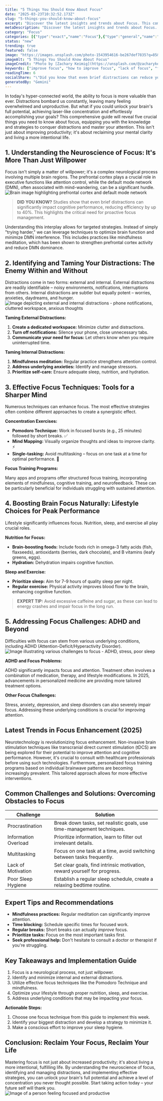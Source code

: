 ```yaml
---
title: "5 Things You Should Know About Focus"
date: "2025-03-23T10:32:52.173Z"
slug: "5-things-you-should-know-about-focus"
excerpt: "Discover the latest insights and trends about Focus. This comprehensive guide covers everything you need to know about Focus in 2025."
metaDescription: "Discover the latest insights and trends about Focus. This comprehensive guide covers everything you need to know about Focus in 2025."
category: "Focus"
categories: [{"type":"exact","name":"Focus"},{"type":"general","name":"Productivity"},{"type":"medium","name":"Time Management"},{"type":"specific","name":"Mindfulness Techniques"},{"type":"niche","name":"Pomodoro Technique"}]
status: "new"
trending: true
featured: false
image: "https://images.unsplash.com/photo-1543954616-be267def7835?q=85&w=1200&fit=max&fm=webp&auto=compress"
imageAlt: "5 Things You Should Know About Focus"
imageCredit: "Photo by [Zachary Keimig](https://unsplash.com/@zacharykeimig) on Unsplash"
keywords: ["improve focus", "how to improve focus", "lack of focus", "focus techniques", "concentration exercises", "increase focus and concentration", "best focus supplements", "focus training program", "ADHD and focus problems", "boost brain focus naturally"]
readingTime: 6
socialShare: "\"Did you know that even brief distractions can reduce your cognitive efficiency by up to 40%? Mastering focus isn't just about productivity; it's about reclaiming your mental clarity.\""
generatedBy: "Gemini"
---
```




In today's hyper-connected world, the ability to focus is more valuable than ever.  Distractions bombard us constantly, leaving many feeling overwhelmed and unproductive.  But what if you could unlock your brain's full potential, achieving laser-like concentration and effortlessly accomplishing your goals? This comprehensive guide will reveal five crucial things you need to know about focus, equipping you with the knowledge and strategies to conquer distractions and master your attention.  This isn't just about improving productivity; it's about reclaiming your mental clarity and living a more intentional life.

## 1. Understanding the Neuroscience of Focus: It's More Than Just Willpower

Focus isn't simply a matter of willpower; it's a complex neurological process involving multiple brain regions.  The prefrontal cortex plays a crucial role in executive functions like attention control, while the default mode network (DMN), often associated with mind-wandering, can be a significant hurdle.  ![Brain image highlighting prefrontal cortex and default mode network](https://images.unsplash.com/photo-1453728013993-6d66e9c9123a?q=85&w=1200&fit=max&fm=webp&auto=compress)

> **DID YOU KNOW?** Studies show that even brief distractions can significantly impact cognitive performance, reducing efficiency by up to 40%.  This highlights the critical need for proactive focus management.

Understanding this interplay allows for targeted strategies.  Instead of simply "trying harder," we can leverage techniques to optimize brain function and minimize DMN interference. This includes practices like mindfulness meditation, which has been shown to strengthen prefrontal cortex activity and reduce DMN dominance.

## 2. Identifying and Taming Your Distractions:  The Enemy Within and Without

Distractions come in two forms: external and internal. External distractions are readily identifiable – noisy environments, notifications, interruptions from others. Internal distractions are subtler but equally potent – worries, anxieties, daydreams, and hunger. ![Image depicting external and internal distractions - phone notifications, cluttered workspace, anxious thoughts](https://images.unsplash.com/photo-1504507926084-34cf0b939964?q=85&w=1200&fit=max&fm=webp&auto=compress)

**Taming External Distractions:**

1.  **Create a dedicated workspace:**  Minimize clutter and distractions.
2.  **Turn off notifications:** Silence your phone, close unnecessary tabs.
3.  **Communicate your need for focus:**  Let others know when you require uninterrupted time.

**Taming Internal Distractions:**

1.  **Mindfulness meditation:**  Regular practice strengthens attention control.
2.  **Address underlying anxieties:**  Identify and manage stressors.
3.  **Prioritize self-care:**  Ensure adequate sleep, nutrition, and hydration.

## 3.  Effective Focus Techniques: Tools for a Sharper Mind

Numerous techniques can enhance focus.  The most effective strategies often combine different approaches to create a synergistic effect.

**Concentration Exercises:**

*   **Pomodoro Technique:** Work in focused bursts (e.g., 25 minutes) followed by short breaks.  ✅
*   **Mind Mapping:** Visually organize thoughts and ideas to improve clarity. ⚡
*   **Single-tasking:**  Avoid multitasking – focus on one task at a time for optimal performance. 🔑

**Focus Training Programs:**

Many apps and programs offer structured focus training, incorporating elements of mindfulness, cognitive training, and neurofeedback.  These can be particularly beneficial for individuals struggling with sustained attention.

## 4.  Boosting Brain Focus Naturally: Lifestyle Choices for Peak Performance

Lifestyle significantly influences focus.  Nutrition, sleep, and exercise all play crucial roles.

**Nutrition for Focus:**

*   **Brain-boosting foods:**  Include foods rich in omega-3 fatty acids (fish, flaxseeds), antioxidants (berries, dark chocolate), and B vitamins (leafy greens, eggs).
*   **Hydration:** Dehydration impairs cognitive function.

**Sleep and Exercise:**

*   **Prioritize sleep:** Aim for 7-9 hours of quality sleep per night.
*   **Regular exercise:** Physical activity improves blood flow to the brain, enhancing cognitive function.

> **EXPERT TIP:**  Avoid excessive caffeine and sugar, as these can lead to energy crashes and impair focus in the long run.

## 5.  Addressing Focus Challenges: ADHD and Beyond

Difficulties with focus can stem from various underlying conditions, including ADHD (Attention-Deficit/Hyperactivity Disorder).  ![Image illustrating various challenges to focus - ADHD, stress, poor sleep](https://images.unsplash.com/photo-1517926112623-f32a800790d4?q=85&w=1200&fit=max&fm=webp&auto=compress)

**ADHD and Focus Problems:**

ADHD significantly impacts focus and attention.  Treatment often involves a combination of medication, therapy, and lifestyle modifications.  In 2025, advancements in personalized medicine are providing more tailored treatment options.

**Other Focus Challenges:**

Stress, anxiety, depression, and sleep disorders can also severely impair focus.  Addressing these underlying conditions is crucial for improving attention.

## Latest Trends in Focus Enhancement (2025)

Neurotechnology is revolutionizing focus enhancement.  Non-invasive brain stimulation techniques like transcranial direct current stimulation (tDCS) are being explored for their potential to improve attention and cognitive performance.  However, it's crucial to consult with healthcare professionals before using such technologies.  Furthermore, personalized focus training programs based on individual brainwave patterns are becoming increasingly prevalent.  This tailored approach allows for more effective interventions.

## Common Challenges and Solutions: Overcoming Obstacles to Focus

| Challenge                  | Solution                                                                   |
|---------------------------|------------------------------------------------------------------------------|
| Procrastination            | Break down tasks, set realistic goals, use time-management techniques.     |
| Information Overload       | Prioritize information, learn to filter out irrelevant details.            |
| Multitasking               | Focus on one task at a time, avoid switching between tasks frequently.      |
| Lack of Motivation         | Set clear goals, find intrinsic motivation, reward yourself for progress.   |
| Poor Sleep Hygiene          | Establish a regular sleep schedule, create a relaxing bedtime routine.      |

## Expert Tips and Recommendations

*   **Mindfulness practices:**  Regular meditation can significantly improve attention.
*   **Time blocking:** Schedule specific times for focused work.
*   **Regular breaks:** Short breaks can actually *improve* focus.
*   **Prioritize tasks:** Focus on the most important tasks first.
*   **Seek professional help:** Don't hesitate to consult a doctor or therapist if you're struggling.

## Key Takeaways and Implementation Guide

1.  Focus is a neurological process, not just willpower.
2.  Identify and minimize internal and external distractions.
3.  Utilize effective focus techniques like the Pomodoro Technique and mindfulness.
4.  Optimize your lifestyle through proper nutrition, sleep, and exercise.
5.  Address underlying conditions that may be impacting your focus.

**Actionable Steps:**

1.  Choose one focus technique from this guide to implement this week.
2.  Identify your biggest distraction and develop a strategy to minimize it.
3.  Make a conscious effort to improve your sleep hygiene.

## Conclusion: Reclaim Your Focus, Reclaim Your Life

Mastering focus is not just about increased productivity; it's about living a more intentional, fulfilling life. By understanding the neuroscience of focus, identifying and managing distractions, and implementing effective strategies, you can unlock your brain's full potential and achieve a level of concentration you never thought possible.  Start taking action today – your future self will thank you. ![Image of a person feeling focused and productive](https://images.unsplash.com/photo-1543954616-be267def7835?q=85&w=1200&fit=max&fm=webp&auto=compress)

